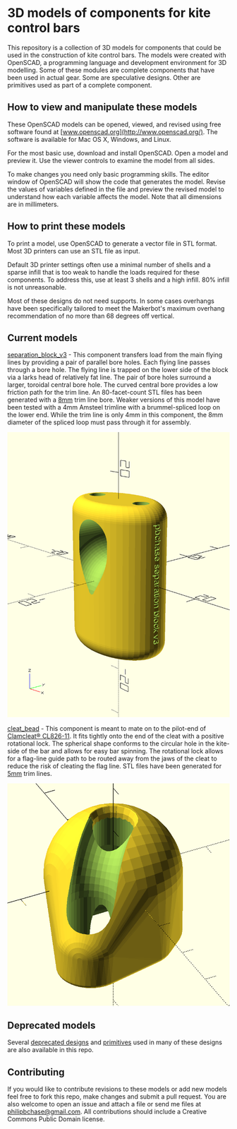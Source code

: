 # 3D models of components for kite control bars

This repository is a collection of 3D models for components that could be used in the construction of kite control bars. The models were created with OpenSCAD, a programming language and development environment for 3D modelling. Some of these modules are complete components that have been used in actual gear. Some are speculative designs. Other are primitives used as part of a complete component.

## How to view and manipulate these models

These OpenSCAD models can be opened, viewed, and revised using free software found at [www.openscad.org](http://www.openscad.org/). The software is available for Mac OS X, Windows, and Linux.

For the most basic use, download and install OpenSCAD. Open a model and preview it. Use the viewer controls to examine the model from all sides.

To make changes you need only basic programming skills. The editor window of OpenSCAD will show the code that generates the model. Revise the values of variables defined in the file and preview the revised model to understand how each variable affects the model. Note that all dimensions are in millimeters.


## How to print these models

To print a model, use OpenSCAD to generate a vector file in STL format. Most 3D printers can use an STL file as input.

Default 3D printer settings often use a minimal number of shells and a sparse infill that is too weak to handle the loads required  for these components. To address this, use at least 3 shells and a high infill. 80% infill is not unreasonable.

Most of these designs do not need supports. In some cases overhangs have been specifically tailored to meet the Makerbot's maximum overhang recommendation of no more than 68 degrees off vertical.


## Current models


[separation\_block_v3](separation_block_v3.scad) - This component transfers load from the main flying lines by providing a pair of parallel bore holes. Each flying line passes through a bore hole. The flying line is trapped on the lower side of the block via a larks head of relatively fat line. The pair of bore holes surround a larger, toroidal central bore hole. The curved central bore provides a low friction path for the trim line. An 80-facet-count STL files has been generated with a [8mm](printable/separation_block_v3_8mm_trimline_bore_e90f9fc.stl) trim line bore. Weaker versions of this model have been tested with a 4mm Amsteel trimline with a brummel-spliced loop on the lower end. While the trim line is only 4mm in this component, the 8mm diameter of the spliced loop must pass through it for assembly.

![](images/separation_block_v3.png)


[cleat_bead](cleat_bead.scad) - This component is meant to mate on to the pilot-end of [Clamcleat® CL826-11](https://www.clamcleat.com/aero-cleat-with-cl211-mk2.html). It fits tightly onto the end of the cleat with a positive rotational lock. The spherical shape conforms to the circular hole in the kite-side of the bar and allows for easy bar spinning.  The rotational lock allows for a flag-line guide path to be routed away from the jaws of the cleat to reduce the risk of cleating the flag line. STL files have been generated for [5mm](printable/cleat_bead_ff7e41a.stl) trim lines.

![](images/cleat_bead.png)

## Deprecated models

Several [deprecated designs](deprecated.md) and [primitives](primitives.md) used in many of these designs are also available in this repo.


## Contributing

If you would like to contribute revisions to these models or add new models feel free to fork this repo, make changes and submit a pull request. You are also welcome to open an issue and attach a file or send me files at philipbchase@gmail.com. All contributions should include a Creative Commons Public Domain license.

